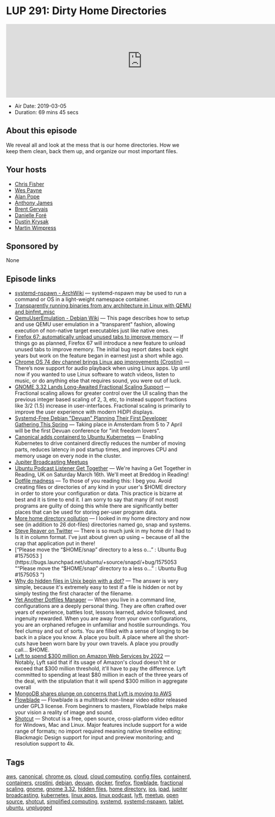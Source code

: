 # LUP 291: Dirty Home Directories

<iframe src="https://player.fireside.fm/v2/RUkczH-V+CbPhpJCH?theme=dark" width="740" height="200" frameborder="0" scrolling="no"></iframe>

* Air Date: 2019-03-05
* Duration: 69 mins 45 secs

## About this episode

We reveal all and look at the mess that is our home directories. How we keep them clean, back them up, and organize our most important files.

## Your hosts
* [Chris Fisher](https://linuxunplugged.com/hosts/chrislas)
* [Wes Payne](https://linuxunplugged.com/hosts/wes)
* [Alan Pope](https://linuxunplugged.com/guests/alanpope)
* [Anthony James](https://linuxunplugged.com/guests/anthonyjames)
* [Brent Gervais](https://linuxunplugged.com/guests/brentgervais)
* [Danielle Foré](https://linuxunplugged.com/guests/daniellefore)
* [Dustin Krysak](https://linuxunplugged.com/guests/bashfulrobot)
* [Martin Wimpress](https://linuxunplugged.com/guests/martinwimpress)

## Sponsored by

None



## Episode links

  * [systemd-nspawn - ArchWiki](https://wiki.archlinux.org/index.php/systemd-nspawn "systemd-nspawn - ArchWiki") — systemd-nspawn may be used to run a command or OS in a light-weight namespace container.
  * [Transparently running binaries from any architecture in Linux with QEMU and binfmt_misc](https://ownyourbits.com/2018/06/13/transparently-running-binaries-from-any-architecture-in-linux-with-qemu-and-binfmt_misc/ "Transparently running binaries from any architecture in Linux with QEMU and binfmt_misc")
  * [QemuUserEmulation - Debian Wiki](https://wiki.debian.org/QemuUserEmulation "QemuUserEmulation - Debian Wiki") — This page describes how to setup and use QEMU user emulation in a "transparent" fashion, allowing execution of non-native target executables just like native ones.
  * [Firefox 67: automatically unload unused tabs to improve memory](https://www.ghacks.net/2019/03/01/firefox-67-automatically-unload-unused-tabs-to-improve-memory/ "Firefox 67: automatically unload unused tabs to improve memory") — If things go as planned, Firefox 67 will introduce a new feature to unload unused tabs to improve memory. The initial bug report dates back eight years but work on the feature began in earnest just a short while ago. 
  * [Chrome OS 74 dev channel brings Linux app improvements (Crostini)](https://liliputing.com/2019/02/chrome-os-74-dev-channel-brings-linux-app-improvements-crostini.html "Chrome OS 74 dev channel brings Linux app improvements \(Crostini\)") — There’s now support for audio playback when using Linux apps. Up until now if you wanted to use Linux software to watch videos, listen to music, or do anything else that requires sound, you were out of luck.
  * [GNOME 3.32 Lands Long-Awaited Fractional Scaling Support](https://www.phoronix.com/scan.php?page=news_item&px=GNOME-3.32-Fractional-Scaling "GNOME 3.32 Lands Long-Awaited Fractional Scaling Support") — Fractional scaling allows for greater control over the UI scaling than the previous integer based scaling of 2, 3, etc, to instead support fractions like 3/2 (1.5) increase in user-interfaces. Fractional scaling is primarily to improve the user experience with modern HiDPI displays. 
  * [Systemd-Free Debian "Devuan" Planning Their First Developer Gathering This Spring](https://www.phoronix.com/scan.php?page=news_item&px=Devuan-Conference-2019 "Systemd-Free Debian ") — Taking place in Amsterdam from 5 to 7 April will be the first Devuan conference for "init freedom lovers".
  * [Canonical adds containerd to Ubuntu Kubernetes](https://blog.ubuntu.com/2019/02/28/canonical-adds-containerd-to-ubuntu-kubernetes "Canonical adds containerd to Ubuntu Kubernetes") — Enabling Kubernetes to drive containerd directly reduces the number of moving parts, reduces latency in pod startup times, and improves CPU and memory usage on every node in the cluster.
  * [Jupiter Broadcasting Meetups](https://www.meetup.com/jupiterbroadcasting/ "Jupiter Broadcasting Meetups")
  * [Ubuntu Podcast Listener Get Together](https://gettogether.community/events/717/listener-get-together/ "Ubuntu Podcast Listener Get Together") — We're having a Get Together in Reading, UK on Saturday March 16th. We'll meet at Breddog in Reading!
  * [Dotfile madness](https://0x46.net/thoughts/2019/02/01/dotfile-madness/ "Dotfile madness") — To those of you reading this: I beg you. Avoid creating files or directories of any kind in your user's $HOME directory in order to store your configuration or data. This practice is bizarre at best and it is time to end it. I am sorry to say that many (if not most) programs are guilty of doing this while there are significantly better places that can be used for storing per-user program data.
  * [More home directory pollution](https://www.reddit.com/r/linux/comments/awwg86/more_home_directory_pollution/ "More home directory pollution") — I looked in my home directory and now see (in addition to 26 dot-files) directories named go, snap and systems.
  * [Steve Reaver on Twitter](https://twitter.com/stevereaver/status/1098744208670699520 "Steve Reaver on Twitter") — There is so much junk in my home dir I had to ls it in column format. I've just about given up using ~ because of all the crap that application put in there!
  * [“Please move the “$HOME/snap” directory to a less o...” : Ubuntu Bug #1575053 ](https://bugs.launchpad.net/ubuntu/+source/snapd/+bug/1575053 "“Please move the “$HOME/snap” directory to a less o...” : Ubuntu Bug #1575053 ")
  * [Why do hidden files in Unix begin with a dot?](https://catonmat.net/unix-hidden-files "Why do hidden files in Unix begin with a dot?") — The answer is very simple, because it's extremely easy to test if a file is hidden or not by simply testing the first character of the filename.
  * [Yet Another Dotfiles Manager](https://yadm.io/ "Yet Another Dotfiles Manager") — When you live in a command line, configurations are a deeply personal thing. They are often crafted over years of experience, battles lost, lessons learned, advice followed, and ingenuity rewarded. When you are away from your own configurations, you are an orphaned refugee in unfamiliar and hostile surroundings. You feel clumsy and out of sorts. You are filled with a sense of longing to be back in a place you know. A place you built. A place where all the short-cuts have been worn bare by your own travels. A place you proudly call… $HOME.
  * [Lyft to spend $300 million on Amazon Web Services by 2022](https://www.businessinsider.com/lyft-ipo-amazon-web-services-2019-3 "Lyft to spend $300 million on Amazon Web Services by 2022") — Notably, Lyft said that if its usage of Amazon's cloud doesn't hit or exceed that $300 million threshold, it'll have to pay the difference. Lyft committed to spending at least $80 million in each of the three years of the deal, with the stipulation that it will spend $300 million in aggregate overall
  * [MongoDB shares plunge on concerns that Lyft is moving to AWS](https://www.cnbc.com/2019/02/26/mongodb-shares-plunge-on-concerns-that-lyft-is-moving-to-aws.html "MongoDB shares plunge on concerns that Lyft is moving to AWS")
  * [Flowblade](https://jliljebl.github.io/flowblade/ "Flowblade") — Flowblade is a multitrack non-linear video editor released under GPL3 license. From beginners to masters, Flowblade helps make your vision a reality of image and sound. 
  * [Shotcut](https://shotcut.org/ "Shotcut") — Shotcut is a free, open source, cross-platform video editor for Windows, Mac and Linux. Major features include support for a wide range of formats; no import required meaning native timeline editing; Blackmagic Design support for input and preview monitoring; and resolution support to 4k. 



## Tags

[aws](https://linuxunplugged.com/tags/aws), [canonical](https://linuxunplugged.com/tags/canonical), [chrome os](https://linuxunplugged.com/tags/chrome%20os), [cloud](https://linuxunplugged.com/tags/cloud), [cloud computing](https://linuxunplugged.com/tags/cloud%20computing), [config files](https://linuxunplugged.com/tags/config%20files), [containerd](https://linuxunplugged.com/tags/containerd), [containers](https://linuxunplugged.com/tags/containers), [crostini](https://linuxunplugged.com/tags/crostini), [debian](https://linuxunplugged.com/tags/debian), [devuan](https://linuxunplugged.com/tags/devuan), [docker](https://linuxunplugged.com/tags/docker), [firefox](https://linuxunplugged.com/tags/firefox), [flowblade](https://linuxunplugged.com/tags/flowblade), [fractional scaling](https://linuxunplugged.com/tags/fractional%20scaling), [gnome](https://linuxunplugged.com/tags/gnome), [gnome 3.32](https://linuxunplugged.com/tags/gnome%203.32), [hidden files](https://linuxunplugged.com/tags/hidden%20files), [home directory](https://linuxunplugged.com/tags/home%20directory), [ios](https://linuxunplugged.com/tags/ios), [ipad](https://linuxunplugged.com/tags/ipad), [jupiter broadcasting](https://linuxunplugged.com/tags/jupiter%20broadcasting), [kubernetes](https://linuxunplugged.com/tags/kubernetes), [linux apps](https://linuxunplugged.com/tags/linux%20apps), [linux podcast](https://linuxunplugged.com/tags/linux%20podcast), [lyft](https://linuxunplugged.com/tags/lyft), [meetup](https://linuxunplugged.com/tags/meetup), [open source](https://linuxunplugged.com/tags/open%20source), [shotcut](https://linuxunplugged.com/tags/shotcut), [simplified computing](https://linuxunplugged.com/tags/simplified%20computing), [systemd](https://linuxunplugged.com/tags/systemd), [systemd-nspawn](https://linuxunplugged.com/tags/systemd-nspawn), [tablet](https://linuxunplugged.com/tags/tablet), [ubuntu](https://linuxunplugged.com/tags/ubuntu), [unplugged](https://linuxunplugged.com/tags/unplugged)